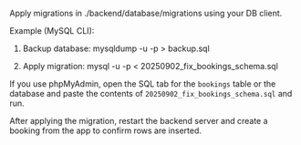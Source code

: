Apply migrations in ./backend/database/migrations using your DB client.

Example (MySQL CLI):

1. Backup database:
   mysqldump -u <user> -p <database> > backup.sql

2. Apply migration:
   mysql -u <user> -p <database> < 20250902_fix_bookings_schema.sql

If you use phpMyAdmin, open the SQL tab for the `bookings` table or the database
and paste the contents of `20250902_fix_bookings_schema.sql` and run.

After applying the migration, restart the backend server and create a booking
from the app to confirm rows are inserted.
